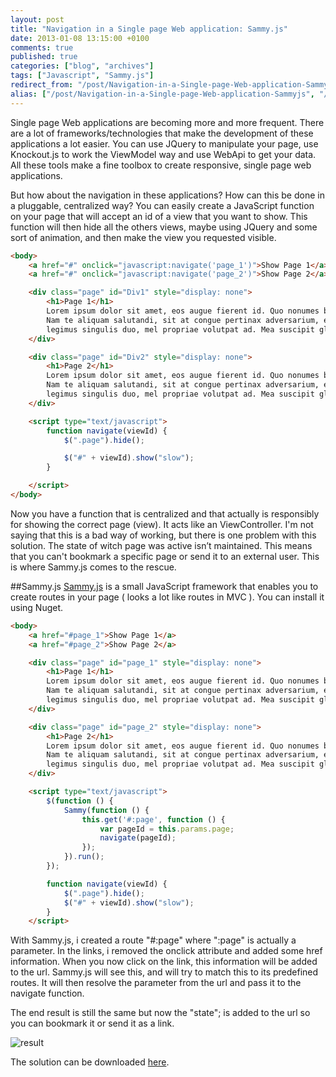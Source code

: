 ```yaml
---
layout: post
title: "Navigation in a Single page Web application: Sammy.js"
date: 2013-01-08 13:15:00 +0100
comments: true
published: true
categories: ["blog", "archives"]
tags: ["Javascript", "Sammy.js"]
redirect_from: "/post/Navigation-in-a-Single-page-Web-application-Sammyjs"
alias: ["/post/Navigation-in-a-Single-page-Web-application-Sammyjs", "/post/navigation-in-a-single-page-web-application-sammyjs"]
---
```


Single page Web applications are becoming more and more frequent. There are a lot of frameworks/technologies that make the development of these applications a lot easier. You can use JQuery to manipulate your page, use Knockout.js to work the ViewModel way and use WebApi to get your data. All these tools make a fine toolbox to create responsive, single page web applications.

But how about the navigation in these applications? How can this be done in a pluggable, centralized way? You can easily create a JavaScript function on your page that will accept an id of a view that you want to show. This function will then hide all the others views, maybe using JQuery and some sort of animation, and then make the view you requested visible.

```html
<body>
    <a href="#" onclick="javascript:navigate('page_1')">Show Page 1</a>
    <a href="#" onclick="javascript:navigate('page_2')">Show Page 2</a>

    <div class="page" id="Div1" style="display: none">
        <h1>Page 1</h1>
        Lorem ipsum dolor sit amet, eos augue fierent id. Quo nonumes blandit ei, ut sensibus contentiones per.
        Nam te aliquam salutandi, sit at congue pertinax adversarium, eam putent verear laboramus ad. Ut viderer 
        legimus singulis duo, mel propriae volutpat ad. Mea suscipit gloriatur id, vel cu harum scaevola appetere.
    </div>

    <div class="page" id="Div2" style="display: none">
        <h1>Page 2</h1>
        Lorem ipsum dolor sit amet, eos augue fierent id. Quo nonumes blandit ei, ut sensibus contentiones per. 
        Nam te aliquam salutandi, sit at congue pertinax adversarium, eam putent verear laboramus ad. Ut viderer 
        legimus singulis duo, mel propriae volutpat ad. Mea suscipit gloriatur id, vel cu harum scaevola appetere.
    </div>

    <script type="text/javascript">
        function navigate(viewId) {
            $(".page").hide();

            $("#" + viewId).show("slow");
        }

    </script>
</body>
```

Now you have a function that is centralized and that actually is responsibly for showing the correct page (view). It acts like an ViewController. I'm not saying that this is a bad way of working, but there is one problem with this solution. The state of witch page was active isn&rsquo;t maintained. This means that you can't bookmark a specific page or send it to an external user. This is where Sammy.js comes to the rescue.

##Sammy.js
[Sammy.js](http://sammyjs.org/intro) is a small JavaScript framework that enables you to create routes in your page ( looks a lot like routes in MVC ). You can install it using Nuget.

```html
<body>
    <a href="#page_1">Show Page 1</a>
    <a href="#page_2">Show Page 2</a>

    <div class="page" id="page_1" style="display: none">
        <h1>Page 1</h1>
        Lorem ipsum dolor sit amet, eos augue fierent id. Quo nonumes blandit ei, ut sensibus contentiones per.
        Nam te aliquam salutandi, sit at congue pertinax adversarium, eam putent verear laboramus ad. Ut viderer 
        legimus singulis duo, mel propriae volutpat ad. Mea suscipit gloriatur id, vel cu harum scaevola appetere.
    </div>

    <div class="page" id="page_2" style="display: none">
        <h1>Page 2</h1>
        Lorem ipsum dolor sit amet, eos augue fierent id. Quo nonumes blandit ei, ut sensibus contentiones per. 
        Nam te aliquam salutandi, sit at congue pertinax adversarium, eam putent verear laboramus ad. Ut viderer 
        legimus singulis duo, mel propriae volutpat ad. Mea suscipit gloriatur id, vel cu harum scaevola appetere.
    </div>

    <script type="text/javascript">
        $(function () {
            Sammy(function () {
                this.get('#:page', function () {
                    var pageId = this.params.page;
                    navigate(pageId);
                });
            }).run();
        });

        function navigate(viewId) {
            $(".page").hide();
            $("#" + viewId).show("slow");
        }
    </script>
```

With Sammy.js, i created a route "#:page" where ":page" is actually a parameter. In the links, i removed the onclick attribute and added some href information. When you now click on the link, this information will be added to the url. Sammy.js will see this, and will try to match this to its predefined routes. It will then resolve the parameter from the url and pass it to the navigate function.

The end result is still the same but now the "state"; is added to the url so you can bookmark it or send it as a link.

![result](http://blog.kennytordeur.be/images/2013-01-08-navigation-in-a-single-page-web-application-sammyjs/image.png)

The solution can be downloaded [here](http://dl.dropbox.com/u/41091233/Blog/Navigation%20Single%20Page%20WebApp%20Sammy/Navigation%20Single%20Page%20WebApp%20Sammy.rar).
